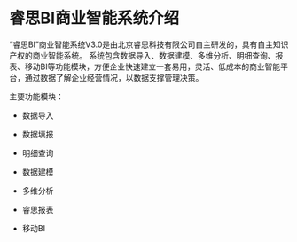 # 睿思BI商业智能系统介绍

“睿思BI”商业智能系统V3.0是由北京睿思科技有限公司自主研发的，具有自主知识产权的商业智能系统。 系统包含数据导入、数据建模、多维分析、明细查询、报表、移动BI等功能模块，方便企业快速建立一套易用，灵活、低成本的商业智能平台，通过数据了解企业经营情况，以数据支撑管理决策。



主要功能模块：

* 数据导入


* 数据填报

* 明细查询

* 数据建模

* 多维分析

* 睿思报表

* 移动BI




